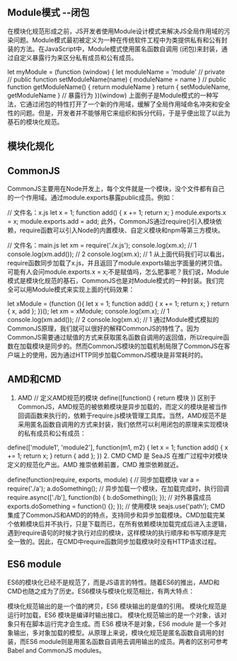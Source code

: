 ## Module模式    --闭包
在模块化规范形成之前，JS开发者使用Module设计模式来解决JS全局作用域的污染问题。Module模式最初被定义为一种在传统软件工程中为类提供私有和公有封装的方法。在JavaScript中，Module模式使用匿名函数自调用 (闭包)来封装，通过自定义暴露行为来区分私有成员和公有成员。

let myModule = (function (window) {
    let moduleName = 'module'  // private
    // public
    function setModuleName(name) {
      moduleName = name
    }
    // public
    function getModuleName() {
      return moduleName
    }
    return { setModuleName, getModuleName }  // 暴露行为
  })(window)
上面例子是Module模式的一种写法，它通过闭包的特性打开了一个新的作用域，缓解了全局作用域命名冲突和安全性的问题。但是，开发者并不能够用它来组织和拆分代码，于是乎便出现了以此为基石的模块化规范。

## 模块化规化
## CommonJS
CommonJS主要用在Node开发上，每个文件就是一个模块，没个文件都有自己的一个作用域。通过module.exports暴露public成员。例如：

// 文件名：x.js
let x = 1;
function add() {
  x += 1;
  return x;
}
module.exports.x = x;
module.exports.add = add;
此外，CommonJS通过require()引入模块依赖，require函数可以引入Node的内置模块、自定义模块和npm等第三方模块。

// 文件名：main.js
let xm = require('./x.js');
console.log(xm.x);  // 1
console.log(xm.add());  // 2
console.log(xm.x);   // 1
从上面代码我们可以看出，require函数同步加载了x.js，并且返回了module.exports输出字面量的拷贝值。可能有人会问module.exports.x = x;不是赋值吗，怎么肥事呢？我们说，Module模式是模块化规范的基石，CommonJS也是对Module模式的一种封装。我们完全可以用Module模式来实现上面的代码效果：

let xModule = (function (){
  let x = 1;
  function add() {
    x += 1;
    return x;
  }
  return { x, add };
})();
let xm = xModule;
console.log(xm.x);  // 1
console.log(xm.add());  // 2
console.log(xm.x);   // 1
通过Module模式模拟的CommonJS原理，我们就可以很好的解释CommonJS的特性了。因为CommonJS需要通过赋值的方式来获取匿名函数自调用的返回值，所以require函数在加载模块是同步的。然而CommonJS模块的加载机制局限了CommonJS在客户端上的使用，因为通过HTTP同步加载CommonJS模块是非常耗时的。

## AMD和CMD
1.  AMD
// 定义AMD规范的模块
define([function() {
  return 模块
})
区别于CommonJS，AMD规范的被依赖模块是异步加载的，而定义的模块是被当作回调函数来执行的，依赖于require.js模块管理工具库。当然，AMD规范不是采用匿名函数自调用的方式来封装，我们依然可以利用闭包的原理来实现模块的私有成员和公有成员：

define(['module1', 'module2'], function(m1, m2) {
  let x = 1;
  function add() {
    x += 1;
    return x;
  }
  return { add };
})
2.  CMD
CMD 是 SeaJS 在推广过程中对模块定义的规范化产出。AMD 推崇依赖前置，CMD 推崇依赖就近。

define(function(require, exports, module) {
  //  同步加载模块
  var a = require('./a');
  a.doSomething();
  // 异步加载一个模块，在加载完成时，执行回调
  require.async(['./b'], function(b) {
    b.doSomething();
  });
  // 对外暴露成员
  exports.doSomething = function() {};
});
// 使用模块
seajs.use('path');
CMD集成了CommonJS和AMD的的特点，支持同步和异步加载模块。CMD加载完某个依赖模块后并不执行，只是下载而已，在所有依赖模块加载完成后进入主逻辑，遇到require语句的时候才执行对应的模块，这样模块的执行顺序和书写顺序是完全一致的。因此，在CMD中require函数同步加载模块时没有HTTP请求过程。

## ES6 module
ES6的模块化已经不是规范了，而是JS语言的特性。随着ES6的推出，AMD和CMD也随之成为了历史。ES6模块与模块化规范相比，有两大特点：

模块化规范输出的是一个值的拷贝，ES6 模块输出的是值的引用。
模块化规范是运行时加载，ES6 模块是编译时输出接口。
模块化规范输出的是一个对象，该对象只有在脚本运行完才会生成。而 ES6 模块不是对象，ES6 module 是一个多对象输出，多对象加载的模型。从原理上来说，模块化规范是匿名函数自调用的封装，而ES6 module则是用匿名函数自调用去调用输出的成员。两者的区别可参考Babel and CommonJS modules。
